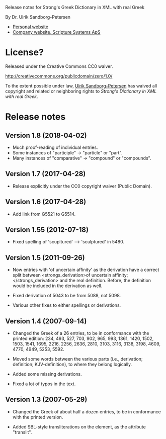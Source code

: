 Release notes for Strong's Greek Dictionary in XML with real Greek

By Dr. Ulrik Sandborg-Petersen

* [Personal website](http://ulrikp.org/)
* [Company website, Scripture Systems ApS](http://scripturesys.com/)


# License?

Released under the Creative Commons CC0 waiver.

http://creativecommons.org/publicdomain/zero/1.0/

To the extent possible under law, [Ulrik Sandborg-Petersen](http://ulrikp.org/) has waived all copyright and
related or neighboring rights to *Strong's Dictionary in XML with real
Greek*.


# Release notes

## Version 1.8 (2018-04-02)

* Much proof-reading of individual entries.
* Some instances of "participle" -> "particle" or "part".
* Many instances of "comparative" -> "compound" or "compounds".

## Version 1.7 (2017-04-28)

* Release explicitly under the CC0 copyright waiver (Public Domain).


## Version 1.6 (2017-04-28)

* Add link from G5521 to G5514.


## Version 1.55 (2012-07-18)

* Fixed spelling of 'scupltured' --> 'sculptured' in 5480.


## Version 1.5 (2011-09-26)

* Now entries with 'of uncertain affinity' as the derivation have a
  correct split between <strongs_derivation>of uncertain
  affinity;</strongs_derivation> and the real definition.  Before, the
  definition would be included in the derivation as well.

* Fixed derivation of 5043 to be from 5088, not 5098.

* Various other fixes to either spellings or derivations.


## Version 1.4 (2007-09-14)

* Changed the Greek of a 26 entries, to be in conformance with the
  printed edition: 234, 493, 527, 703, 902, 965, 993, 1361, 1420,
  1502, 1503, 1541, 1695, 2216, 2256, 2636, 2810, 3103, 3116, 3138,
  3198, 4609, 4770, 4949, 5253, 5592.

* Moved some words between the various parts (i.e., derivation;
  definition; KJV-definition), to where they belong logically.

* Added some missing derivations.

* Fixed a lot of typos in the text.


## Version 1.3 (2007-05-29)

* Changed the Greek of about half a dozen entries, to be in
  conformance with the printed version.

* Added SBL-style transliterations on the <greek/> element, as the
  attribute "translit".

